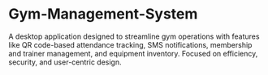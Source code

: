# Gym-Management-System
A desktop application designed to streamline gym operations with features like QR code-based attendance tracking, SMS notifications, membership and trainer management, and equipment inventory. Focused on efficiency, security, and user-centric design.
